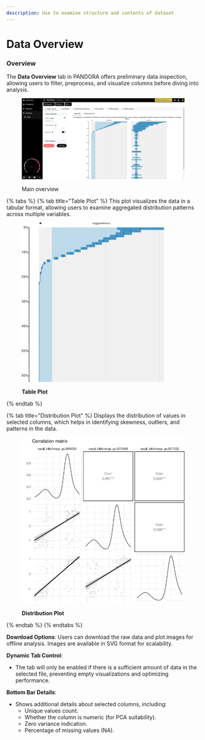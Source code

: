 ```yaml
---
description: Use to examine structure and contents of dataset
---
```


# Data Overview

### Overview&#x20;

The **Data Overview** tab in PANDORA offers  preliminary data inspection, allowing users to filter, preprocess, and visualize columns before diving into analysis.

<figure><img src="../../.gitbook/assets/discovery-data-overview-tabls-plot.png" alt=""><figcaption><p>Main overview</p></figcaption></figure>

{% tabs %}
{% tab title="Table Plot" %}
This plot visualizes the data in a tabular format, allowing users to examine aggregated distribution patterns across multiple variables.



<figure><img src="../../.gitbook/assets/image (8).png" alt=""><figcaption><p><strong>Table Plot</strong></p></figcaption></figure>
{% endtab %}

{% tab title="Distribution Plot" %}
Displays the distribution of values in selected columns, which helps in identifying skewness, outliers, and patterns in the data.

<figure><img src="../../.gitbook/assets/image (9).png" alt=""><figcaption><p><strong>Distribution Plot</strong></p></figcaption></figure>
{% endtab %}
{% endtabs %}

**Download Options**: Users can download the raw data and plot images for offline analysis. Images are available in SVG format for scalability.

**Dynamic Tab Control**:

* The tab will only be enabled if there is a sufficient amount of data in the selected file, preventing empty visualizations and optimizing performance.

**Bottom Bar Details**:

* Shows additional details about selected columns, including:
  * Unique values count.
  * Whether the column is numeric (for PCA suitability).
  * Zero variance indication.
  * Percentage of missing values (NA).
